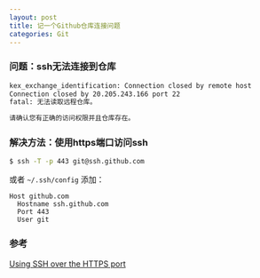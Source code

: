 ```yaml
---
layout: post
title: 记一个Github仓库连接问题
categories: Git
---
```

### 问题：ssh无法连接到仓库

```sh
kex_exchange_identification: Connection closed by remote host
Connection closed by 20.205.243.166 port 22
fatal: 无法读取远程仓库。

请确认您有正确的访问权限并且仓库存在。
```

### 解决方法：使用https端口访问ssh

```sh
$ ssh -T -p 443 git@ssh.github.com
```

或者 `~/.ssh/config` 添加：

```config
Host github.com
  Hostname ssh.github.com
  Port 443
  User git
```

### 参考

[Using SSH over the HTTPS port](https://docs.github.com/en/authentication/troubleshooting-ssh/using-ssh-over-the-https-port)

